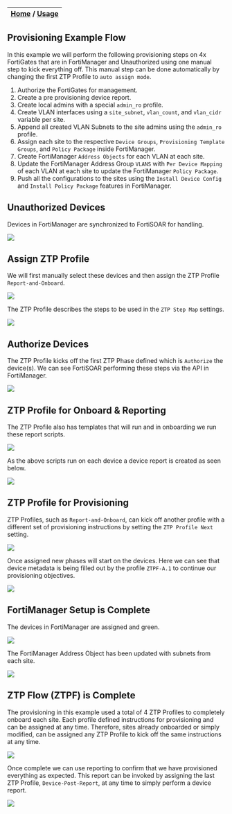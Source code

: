 | [Home](../../README.md) / [Usage](../usage.md) |
|------------------------------------------------|

## Provisioning Example Flow

In this example we will perform the following provisioning steps on 4x FortiGates that are in FortiManager and Unauthorized using one manual step to kick everything off. This manual step can be done automatically by changing the first ZTP Profile to `auto assign mode`. 

  1) Authorize the FortiGates for management.
  2) Create a pre provisioning device report.
  3) Create local admins with a special `admin_ro` profile. 
  4) Create VLAN interfaces using a `site_subnet`, `vlan_count`, and `vlan_cidr` variable per site. 
  5) Append all created VLAN Subnets to the site admins using the `admin_ro` profile. 
  5) Assign each site to the respective `Device Groups`, `Provisioning Template Groups`, and `Policy Package` inside FortiManager. 
  6) Create FortiManager `Address Objects` for each VLAN at each site. 
  7) Update the FortiManager Address Group `VLANS` with `Per Device Mapping` of each VLAN at each site to update the FortiManager `Policy Package`. 
  8) Push all the configurations to the sites using the `Install Device Config` and `Install Policy Package` features in FortiManager. 

## Unauthorized Devices
Devices in FortiManager are synchronized to FortiSOAR for handling. 

![](../res/example1/ex1-001.png)

## Assign ZTP Profile
We will first manually select these devices and then assign the ZTP Profile `Report-and-Onboard`. 

![](../res/example1/ex1-002.png)

The ZTP Profile describes the steps to be used in the `ZTP Step Map` settings. 

![](../res/example1/ex1-003.png)

## Authorize Devices
The ZTP Profile kicks off the first ZTP Phase defined which is `Authorize` the device(s). We can see FortiSOAR performing these steps via the API in FortiManager. 

![](../res/example1/ex1-004.png)

## ZTP Profile for Onboard & Reporting

The ZTP Profile also has templates that will run and in onboarding we run these report scripts. 

![](../res/example1/ex1-003b.png)

As the above scripts run on each device a device report is created as seen below. 

![](../res/example1/ex1-006.png)

## ZTP Profile for Provisioning

ZTP Profiles, such as `Report-and-Onboard`, can kick off another profile with a different set of provisioning instructions by setting the `ZTP Profile Next` setting. 

![](../res/example1/ex1-010.png)

Once assigned new phases will start on the devices. Here we can see that device metadata is being filled out by the profile `ZTPF-A.1` to continue our provisioning objectives. 

![](../res/example1/ex1-005.png)

## FortiManager Setup is Complete

The devices in FortiManager are assigned and green. 

![](../res/example1/ex1-011.png)

The FortiManager Address Object has been updated with subnets from each site. 

![](../res/example1/ex1-012.png)

## ZTP Flow (ZTPF) is Complete

The provisioning in this example used a total of 4 ZTP Profiles to completely onboard each site. Each profile defined instructions for provisioning and can be assigned at any time. Therefore, sites already onboarded or simply modified, can be assigned any ZTP Profile to kick off the same instructions at any time. 

![](../res/example1/ex1-013.png)

Once complete we can use reporting to confirm that we have provisioned everything as expected. This report can be invoked by assigning the last ZTP Profile, `Device-Post-Report`, at any time to simply perform a device report. 

![](../res/example1/ex1-009.png)
